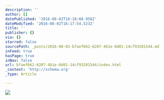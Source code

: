 ```yaml
---
description: ''
author: []
datePublished: '2016-08-02T16:18:08.958Z'
dateModified: '2016-08-02T16:17:54.523Z'
title: ''
publisher: {}
via: {}
starred: false
sourcePath: _posts/2016-08-02-bfaef662-6207-4b1e-8d01-14cf93201544.md
inFeed: true
hasPage: true
inNav: false
url: bfaef662-6207-4b1e-8d01-14cf93201544/index.html
_context: 'http://schema.org'
_type: Article

---
```

![](https://the-grid-user-content.s3-us-west-2.amazonaws.com/1e6f1eb2-fb47-4827-bd55-8c5a2cd34251.png)